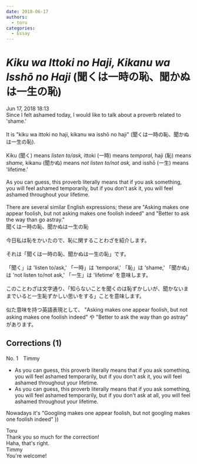 ```yaml
---
date: 2018-06-17
authors:
  - toru
categories:
  - Essay
---
```


<h1 id="subject_show"><strong><em>Kiku wa Ittoki no Haji, Kikanu wa Isshō no Haji</strong></em> (聞くは一時の恥、聞かぬは一生の恥)</h1>
<div class="date">Jun 17, 2018 18:13</div>
<div id="post"><div id="body_show_ori">
Since I felt ashamed today, I would like to talk about a proverb related to 'shame.'<br/><br/>It is "kiku wa ittoki no haji, kikanu wa isshō no haji" (聞くは一時の恥、聞かぬは一生の恥).<br/><br/>Kiku (聞く) means <em>listen to/ask,</em> ittoki (一時) means <em>temporal,</em> haji (恥) means <em>shame,</em> kikanu (聞かぬ) means <em>not listen to/not ask,</em> and isshō (一生) means 'lifetime.'<br/><br/>As you can guess, this proverb literally means that if you ask something, you will feel ashamed temporarily, but if you don't ask it, you will feel ashamed throughout your lifetime.<br/><br/>There are several similar English expressions; these are "Asking makes one appear foolish, but not asking makes one foolish indeed" and "Better to ask the way than go astray."
</div></div>

<!-- more -->

<div id="post_ja"><div id="body_show_mo">
聞くは一時の恥、聞かぬは一生の恥<br/><br/>今日私は恥をかいたので、恥に関することわざを紹介します。<br/><br/>それは「聞くは一時の恥、聞かぬは一生の恥」です。<br/><br/>「聞く」は 'listen to/ask,' 「一時」は 'temporal,' 「恥」は 'shame,' 「聞かぬ」は 'not  listen to/not ask,' 「一生」は 'lifetime' を意味します。<br/><br/>このことわざは文字通り、「知らないことを聞くのは恥ずかしいが、聞かないままでいると一生恥ずかしい思いをする」ことを意味します。<br/><br/>似た意味を持つ英語表現として、 "Asking makes one appear foolish, but not asking makes one foolish indeed" や "Better to ask the way than go astray" があります。
</div></div>

## Corrections (1)
<div id="block"><div class="first_name"> No. 1　<span class="just_name">Timmy</span></div><div id="block2">
<ul class="correction_field">
<li class="incorrect">As you can guess, this proverb literally means that if you ask something, you will feel ashamed temporarily, but if you don't ask it, you will feel ashamed throughout your lifetime.</li>
<li class="corrected correct">
As you can guess, this proverb literally means that if you ask something, you will feel ashamed temporarily, but if you don't ask <span class="f_blue">at all</span>, you will feel ashamed throughout your lifetime.
</li>
</ul>
<p class="comment_small">
 Nowadays it's "Googling makes one appear foolish, but not googling makes one foolish indeed" ))
</p>

</div><div class="name"><span class="just_name">Toru</span><br>
Thank you so much for the correction!<br/>Haha, that's right.
</div>
<div class="name"><span class="just_name">Timmy</span><br>
You're welcome!
</div>
</div>
